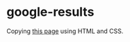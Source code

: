 # google-results

Copying [this page](https://www.google.fr/search?q=build+this+webpage&gws_rd=cr&ei=mV3uWJuYDYS2wASz5YKIDA) using HTML and CSS.
